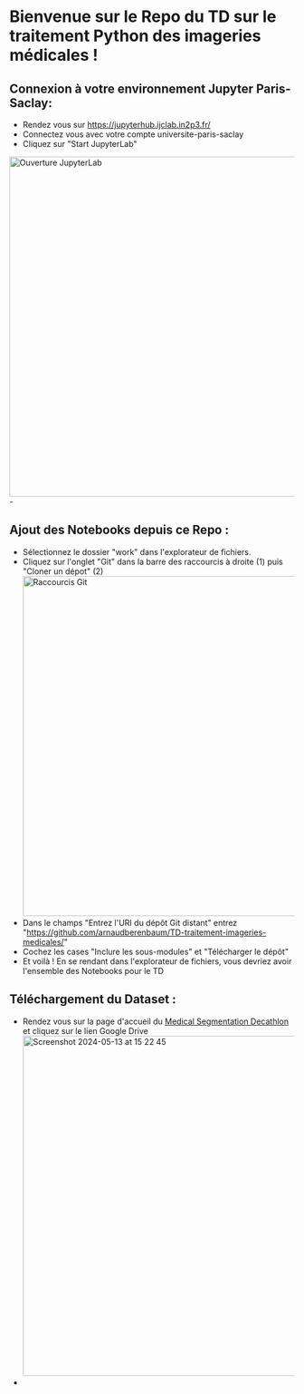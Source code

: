 # Bienvenue sur le Repo du TD sur le traitement Python des imageries médicales !

## Connexion à votre environnement Jupyter Paris-Saclay: 
- Rendez vous sur https://jupyterhub.ijclab.in2p3.fr/
- Connectez vous avec votre compte universite-paris-saclay
- Cliquez sur "Start JupyterLab"
 <img width="600" alt="Ouverture JupyterLab" src="https://github.com/arnaudberenbaum/TD-traitement-imageries-medicales/assets/62303243/129ac322-2c0b-4b8b-b64b-4dcc3dbce566">
- 
  

## Ajout des Notebooks depuis ce Repo :
- Sélectionnez le dossier "work" dans l'explorateur de fichiers.
- Cliquez sur l'onglet "Git" dans la barre des raccourcis à droite (1) puis "Cloner un dépot" (2)
  <img width="600" alt="Raccourcis Git" src="https://github.com/arnaudberenbaum/TD-traitement-imageries-medicales/assets/62303243/8ee6ce80-a662-47c9-9fd7-f4842e3fb077">
- Dans le champs "Entrez l'URI du dépôt Git distant" entrez "https://github.com/arnaudberenbaum/TD-traitement-imageries-medicales/"
- Cochez les cases "Inclure les sous-modules" et "Télécharger le dépôt"
- Et voilà ! En se rendant dans l'explorateur de fichiers, vous devriez avoir l'ensemble des Notebooks pour le TD

## Téléchargement du Dataset :
- Rendez vous sur la page d'accueil du [Medical Segmentation Decathlon](https://decathlon-10.grand-challenge.org/) et cliquez sur le lien Google Drive
  <img width="600" alt="Screenshot 2024-05-13 at 15 22 45" src="https://github.com/arnaudberenbaum/TD-traitement-imageries-medicales/assets/62303243/945eeb3c-c29e-4737-91f8-158f1bba32d4">
- 
